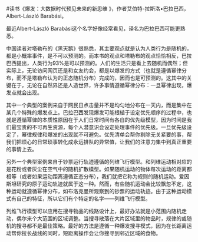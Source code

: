 \#读书《爆发：大数据时代预见未来的新思维 》，作者艾伯特-拉斯洛•巴拉巴西，Albert-László Barabási。

最近Albert-László Barabási这个名字好像经常看见，译名为巴拉巴西可能更熟悉。

中国读者对塔勒布的《黑天鹅》很熟悉，其主要观点就是认为人类行为是随机的，都是小概率事件，是不可以预测的。而本书的观点和塔勒布的观点恰恰相反，巴拉巴西提出，人类行为93%是可以预测的。人们的生活只是看上去随机而偶然；但实际上，无论访问网页还是和女友约会，都是以爆发的方式（也就是遵循幂律分布，而不是塔勒布认为的正态随机分布）完成的，因而也是可预测的。这其中的关键在于，无论在自然界还是人造世界，许多事情遵循幂律分布：一旦幂律出现，爆发点就会出现。

其中一个典型的案例来自于网民日点击量并不是均匀地分布在一天内，而是集中在某几个特殊的爆发点上。巴拉巴西发现爆发可能根植于设定优先顺序的过程中，也就是遵循幂律的本质性原因在于人们日常时间有各自的优先级模型，因为时间是我们最宝贵的不可再生资源，每个人潜意识会设定处理事件的优先级。一旦优先级设定了，幂律规律和爆发的出现就不可避免。优先清单会帮你剔除无关紧要的事，帮我们把烦心的日常琐事转化成永远排队的异常值，让我们的注意力集中到真正重要的事情上去。

另外一个典型案例来自于钞票运行轨迹遵循的列维飞行模型。和列维运动相对应的是花粉或者灰尘在空气中的随机扩散模型。如果随机运动的物体每次运动的距离都相等（或者如果运动距离遵循正态分布），我们就把它称为规则的随机运动。爱因斯坦研究的原子运动轨迹就属于这一种。然而，有些随机运动会比较飘忽不定，这种运动就遵循幂律分布，如布洛克曼所观察到的钞票的运动轨迹。由于这种运动模式有自己的特征，所以它们有个特定的名字——列维飞行模型。

列维飞行模型可以应用在搜寻物品的线路设计上，最好办法就是小范围内随机走动，偶尔来个大范围的区域调整。当搜寻散落在大片区域里的物品时，规律的或随机的搜寻都不是最佳策略。最好的方法是遵循一种爆发搜寻模式，因为在长距离运动帮你拉长战线的同时，短距离操作会让你搜寻到邻近区域的食物。

